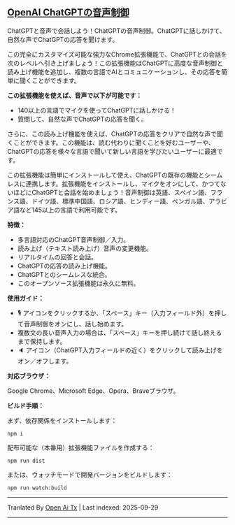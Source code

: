 ## [OpenAI ChatGPTの音声制御](https://chrome.google.com/webstore/detail/baahncfnjojaofhdmdfkpeadigoemkif)

ChatGPTと音声で会話しよう！ChatGPTの音声制御。ChatGPTに話しかけて、自然な声でChatGPTの応答を聞けます。

この完全にカスタマイズ可能な強力なChrome拡張機能で、ChatGPTとの会話を次のレベルへ引き上げましょう！この拡張機能はChatGPTに高度な音声制御と読み上げ機能を追加し、複数の言語でAIとコミュニケーションし、その応答を簡単に聞くことができます。

**この拡張機能を使えば、音声で以下が可能です：**
* 140以上の言語でマイクを使ってChatGPTに話しかける！
* 質問して、自然な声でChatGPTの応答を聞く。

さらに、この読み上げ機能を使えば、ChatGPTの応答をクリアで自然な声で聞くことができます。この機能は、読む代わりに聞くことを好むユーザーや、ChatGPTの応答を様々な言語で聞いて新しい言語を学びたいユーザーに最適です。

この拡張機能は簡単にインストールして使え、ChatGPTの既存の機能とシームレスに連携します。拡張機能をインストールし、マイクをオンにして、かつてないほどにChatGPTと会話を始めましょう！音声制御は英語、スペイン語、フランス語、ドイツ語、標準中国語、ロシア語、ヒンディー語、ベンガル語、アラビア語など145以上の言語で利用可能です。

**特徴：**
* 多言語対応のChatGPT音声制御／入力。
* 読み上げ（テキスト読み上げ）音声の変更機能。
* リアルタイムの回答と会話。
* ChatGPTの応答の読み上げ機能。
* ChatGPTとのシームレスな統合。
* このオープンソース拡張機能は永久に無料。

**使用ガイド：**
* 🎙️ アイコンをクリックするか、「スペース」キー（入力フィールド外）を押して音声制御をオンにし、話し始めます。
* 複数文の長い音声入力の場合は、「スペース」キーを押し続けて話し終えるまで保持します。
* 🔈 アイコン（ChatGPT入力フィールドの近く）をクリックして読み上げをオン／オフします。

**対応ブラウザ：**

Google Chrome、Microsoft Edge、Opera、Braveブラウザ。

**ビルド手順：**

まず、依存関係をインストールします：
```console
npm i
```
配布可能な（本番用）拡張機能ファイルを作成する：


```console
npm run dist
```

または、ウォッチモードで開発バージョンをビルドします：

```console
npm run watch:build
```


---

Tranlated By [Open Ai Tx](https://github.com/OpenAiTx/OpenAiTx) | Last indexed: 2025-09-29

---